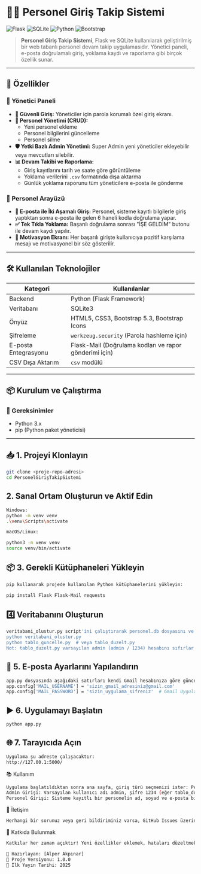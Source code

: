 # 🧑‍💼 Personel Giriş Takip Sistemi

![Flask](https://img.shields.io/badge/Flask-000000?style=for-the-badge&logo=flask&logoColor=white)
![SQLite]( https://img.shields.io/badge/SQLite-00385C?style=for-the-badge&logo=sqlite&logoColor=white)
![Python]( https://img.shields.io/badge/Python-3776AB?style=for-the-badge&logo=python&logoColor=white)
![Bootstrap]( https://img.shields.io/badge/Bootstrap-563D7C?style=for-the-badge&logo=bootstrap&logoColor=white)

> **Personel Giriş Takip Sistemi**, Flask ve SQLite kullanılarak geliştirilmiş bir web tabanlı personel devam takip uygulamasıdır. Yönetici paneli, e-posta doğrulamalı giriş, yoklama kaydı ve raporlama gibi birçok özellik sunar.

---

## 🌟 Özellikler

### 👑 Yönetici Paneli
- **🔑 Güvenli Giriş:** Yöneticiler için parola korumalı özel giriş ekranı.
- **👥 Personel Yönetimi (CRUD):**
  - Yeni personel ekleme
  - Personel bilgilerini güncelleme
  - Personel silme
- **🛡️ Yetki Bazlı Admin Yönetimi:** Super Admin yeni yöneticiler ekleyebilir veya mevcutları silebilir.
- **📊 Devam Takibi ve Raporlama:**
  - Giriş kayıtlarını tarih ve saate göre görüntüleme
  - Yoklama verilerini `.csv` formatında dışa aktarma
  - Günlük yoklama raporunu tüm yöneticilere e-posta ile gönderme

### 👤 Personel Arayüzü
- **🔐 E-posta ile İki Aşamalı Giriş:** Personel, sisteme kayıtlı bilgilerle giriş yaptıktan sonra e-posta ile gelen 6 haneli kodla doğrulama yapar.
- **✅ Tek Tıkla Yoklama:** Başarılı doğrulama sonrası "İŞE GELDİM" butonu ile devam kaydı yapılır.
- **💖 Motivasyon Ekranı:** Her başarılı girişte kullanıcıya pozitif karşılama mesajı ve motivasyonel bir söz gösterilir.

---

## 🛠️ Kullanılan Teknolojiler

| Kategori         | Kullanılanlar                                                                 |
|------------------|-------------------------------------------------------------------------------|
| Backend          | Python (Flask Framework)                                                      |
| Veritabanı       | SQLite3                                                                       |
| Önyüz            | HTML5, CSS3, Bootstrap 5.3, Bootstrap Icons                                   |
| Şifreleme        | `werkzeug.security` (Parola hashleme için)                                    |
| E-posta Entegrasyonu | Flask-Mail (Doğrulama kodları ve rapor gönderimi için)                 |
| CSV Dışa Aktarım | `csv` modülü                                                                  |

---

## 📦 Kurulum ve Çalıştırma

### 🧰 Gereksinimler

- Python 3.x
- pip (Python paket yöneticisi)

---

##  📥 1. Projeyi Klonlayın

```bash
git clone <proje-repo-adresi>
cd PersonelGirişTakipSistemi
````

## 2. Sanal Ortam Oluşturun ve Aktif Edin
```bash
Windows:
python -m venv venv
.\venv\Scripts\activate

macOS/Linux:

python3 -m venv venv
source venv/bin/activate
````


## 📦 3. Gerekli Kütüphaneleri Yükleyin
```bash
pip kullanarak projede kullanılan Python kütüphanelerini yükleyin:

pip install Flask Flask-Mail requests
````

## 4️⃣ Veritabanını Oluşturun
```bash
veritabani_olustur.py script'ini çalıştırarak personel.db dosyasını ve gerekli tabloları oluşturun. Bu script, aynı zamanda varsayılan yönetici hesabını da oluşturur.
python veritabani_olustur.py
python tablo_guncelle.py  # veya tablo_duzelt.py
Not: tablo_duzelt.py varsayılan admin (admin / 1234) hesabını sıfırlar ve e-posta alanını ekler. 
````

## 📨 5. E-posta Ayarlarını Yapılandırın
```bash
app.py dosyasında aşağıdaki satırları kendi Gmail hesabınıza göre güncelleyin:
app.config['MAIL_USERNAME'] = 'sizin_gmail_adresiniz@gmail.com'
app.config['MAIL_PASSWORD'] = 'sizin_uygulama_sifreniz'  # Gmail Uygulama Şifresi
````
## ▶️ 6. Uygulamayı Başlatın
```bash
python app.py
```

## 🌐 7. Tarayıcıda Açın
```bash
Uygulama şu adreste çalışacaktır:
http://127.00.1:5000/
```


📚 Kullanım
```bash
Uygulama başlatıldıktan sonra ana sayfa, giriş türü seçmenizi ister: Personel Girişi veya Admin Girişi .
Admin Girişi: Varsayılan kullanıcı adı admin, şifre 1234 (eğer tablo_duzelt.py çalıştırıldıysa).
Personel Girişi: Sisteme kayıtlı bir personelin ad, soyad ve e-posta bilgileri ile giriş yapabilir. Doğrulama için e-postasına gönderilen 6 haneli kodu girmelidir.
```

📧 İletişim
```bash
Herhangi bir sorunuz veya geri bildiriminiz varsa, GitHub Issues üzerinden bize ulaşabilirsiniz.
```
🙌 Katkıda Bulunmak
```bash
Katkılar her zaman açıktır! Yeni özellikler eklemek, hataları düzeltmek veya performansı artırmak için çekme istekleri (Pull Request) göndermekten çekinmeyin.
```

```bash
🚀 Hazırlayan: [Alper Akpınar] 
🏢 Proje Versiyonu: 1.0.0
📅 İlk Yayın Tarihi: 2025
```




